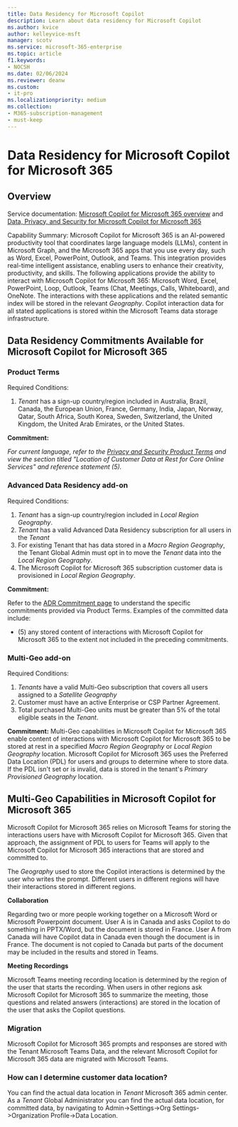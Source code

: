 ```yaml
---
title: Data Residency for Microsoft Copilot
description: Learn about data residency for Microsoft Copilot
ms.author: kvice
author: kelleyvice-msft
manager: scotv
ms.service: microsoft-365-enterprise
ms.topic: article
f1.keywords:
- NOCSH
ms.date: 02/06/2024
ms.reviewer: deanw
ms.custom:
- it-pro
ms.localizationpriority: medium
ms.collection:
- M365-subscription-management
- must-keep
---
```


# Data Residency for Microsoft Copilot for Microsoft 365

## Overview

Service documentation: [Microsoft Copilot for Microsoft 365 overview](/microsoft-365-copilot/microsoft-365-copilot-overview) and [Data, Privacy, and Security for Microsoft Copilot for Microsoft 365](/microsoft-365-copilot/microsoft-365-copilot-privacy)

Capability Summary: Microsoft Copilot for Microsoft 365 is an AI-powered productivity tool that coordinates large language models (LLMs), content in Microsoft Graph, and the Microsoft 365 apps that you use every day, such as Word, Excel, PowerPoint, Outlook, and Teams. This integration provides real-time intelligent assistance, enabling users to enhance their creativity, productivity, and skills.
The following applications provide the ability to interact with Microsoft Copilot for Microsoft 365:  Microsoft Word, Excel, PowerPoint, Loop, Outlook, Teams (Chat, Meetings, Calls, Whiteboard), and OneNote.  The interactions with these applications and the related semantic index will be stored in the relevant _Geography_. Copilot interaction data for all stated applications is stored within the Microsoft Teams data storage infrastructure.

## Data Residency Commitments Available for Microsoft Copilot for Microsoft 365

### Product Terms

Required Conditions:

1. _Tenant_ has a sign-up country/region included in Australia, Brazil, Canada, the European Union, France, Germany, India, Japan, Norway, Qatar, South Africa, South Korea, Sweden, Switzerland, the United Kingdom, the United Arab Emirates, or the United States.

**Commitment:**

_For current language, refer to the [Privacy and Security Product Terms](https://www.microsoft.com/licensing/terms/product/PrivacyandSecurityTerms/all) and view the section titled "Location of Customer Data at Rest for Core Online Services" and reference statement (5)._

### Advanced Data Residency add-on

Required Conditions:

1. _Tenant_ has a sign-up country/region included in _Local Region Geography_.
1. _Tenant_ has a valid Advanced Data Residency subscription for all users in the _Tenant_
1.	For existing Tenant that has data stored in a _Macro Region Geography_, the Tenant Global Admin must opt in to move the _Tenant_ data into the _Local Region Geography_.
1. The Microsoft Copilot for Microsoft 365 subscription customer data is provisioned in _Local Region Geography_.

**Commitment:**

Refer to the [ADR Commitment page](m365-dr-commitments.md#copilot-for-microsoft-365) to understand the specific commitments provided via Product Terms.  Examples of the committed data include:

- (5) any stored content of interactions with Microsoft Copilot for Microsoft 365 to the extent not included in the preceding commitments.

### Multi-Geo add-on

Required Conditions:

1. _Tenants_ have a valid Multi-Geo subscription that covers all users assigned to a _Satellite Geography_
1. Customer must have an active Enterprise or CSP Partner Agreement.
1. Total purchased Multi-Geo units must be greater than 5% of the total eligible seats in the _Tenant_.

**Commitment:**
Multi-Geo capabilities in Microsoft Copilot for Microsoft 365 enable content of interactions with Microsoft Copilot for Microsoft 365 to be stored at rest in a specified _Macro Region Geography_ or _Local Region Geography_ location. Microsoft Copilot for Microsoft 365 uses the Preferred Data Location (PDL) for users and groups to determine where to store data. If the PDL isn't set or is invalid, data is stored in the tenant's _Primary Provisioned Geography_ location.

## Multi-Geo Capabilities in Microsoft Copilot for Microsoft 365

Microsoft Copilot for Microsoft 365 relies on Microsoft Teams for storing the interactions users have with Microsoft Copilot for Microsoft 365.  Given that approach, the assignment of PDL to users for Teams will apply to the Microsoft Copilot for Microsoft 365 interactions that are stored and committed to.

 The _Geography_ used to store the Copilot interactions is determined by the user who writes the prompt. Different users in different regions will have their interactions stored in different regions. 

**Collaboration**

Regarding two or more people working together on a Microsoft Word or Microsoft Powerpoint document.  User A is in Canada and asks Copilot to do something in PPTX/Word, but the document is stored in France. User A from Canada will have Copilot data in Canada even though the document is in France. The document is not copied to Canada but parts of the document may be included in the results and stored in Teams. 

**Meeting Recordings**

Microsoft Teams meeting recording location is determined by the region of the user that starts the recording.  When users in other regions ask Microsoft Copilot for Microsoft 365 to summarize the meeting, those questions and related answers  (interactions) are stored in the location of the user that asks the Copilot questions.


### Migration

Microsoft Copilot for Microsoft 365 prompts and responses are stored with the Tenant Microsoft Teams Data, and the relevant Microsoft Copilot for Microsoft 365 data are migrated with Microsoft Teams.

### How can I determine customer data location?

You can find the actual data location in _Tenant_ Microsoft 365 admin center. As a _Tenant_ Global Administrator you can find the actual data location, for committed data, by navigating to Admin->Settings->Org Settings->Organization Profile->Data Location.
